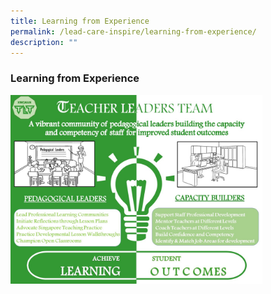 ```yaml
---
title: Learning from Experience
permalink: /lead-care-inspire/learning-from-experience/
description: ""
---
```

### Learning from Experience

<img src="/images/lfe.png" style="width:80%">